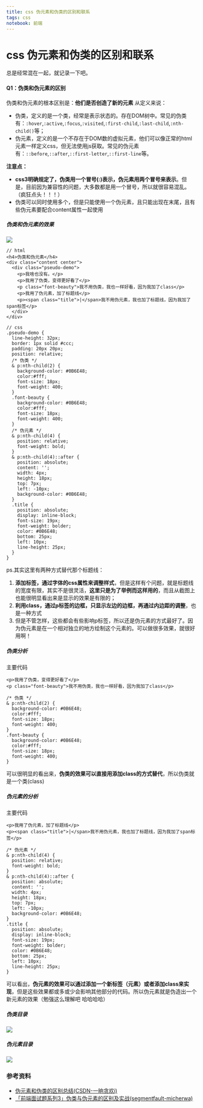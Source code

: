 ```yaml
---
title: css 伪元素和伪类的区别和联系
tags: css
notebook: 前端
---
```

# css 伪元素和伪类的区别和联系
总是经常混在一起，就记录一下吧。

#### Q1：伪类和伪元素的区别
伪类和伪元素的根本区别是：**他们是否创造了新的元素**
从定义来说：  
- 伪类，定义的是一个类，经常是表示状态的。存在DOM树中。常见的伪类有：`:hover`,`:active`,`:focus`,`:visited`,`:first-child`,`:last-child`,`:nth-child()`等；
- 伪元素，定义的是一个不存在于DOM数的虚拟元素，他们可以像正常的html元素一样定义css，但无法使用js获取。常见的伪元素有：`::before`,`::after`,`::first-letter`,`::first-line`等。   


**注意点：**
- **css3明确规定了，伪类用一个冒号(:)表示，伪元素用两个冒号来表示**。但是，目前因为兼容性的问题，大多数都是用一个冒号，所以就很容易混乱。（疯狂点头！！！）   
- 伪类可以同时使用多个，但是只能使用一个伪元素，且只能出现在末尾，且有些伪元素要配合content属性一起使用

##### 伪类和伪元素的效果
![](https://raw.githubusercontent.com/heihuahe/myGallery/master/noteImage/20191011164356.png)
```
// html
<h4>伪类和伪元素</h4>
<div class="content center">
  <div class="pseudo-demo">
    <p>我啥也没有。</p>
    <p>我用了伪类，变得更好看了</p>
    <p class="font-beauty">我不用伪类，我也一样好看，因为我加了class</p>
    <p>我用了伪元素，加了标题线</p>
    <p><span class="title">|</span>我不用伪元素，我也加了标题线，因为我加了span标签</p>
  </div>
</div>
```
```
// css
.pseudo-demo {
  line-height: 32px;
  border: 1px solid #ccc;
  padding: 20px 20px;
  position: relative;
  /* 伪类 */
  & p:nth-child(2) {
    background-color: #0B6E48;
    color:#fff;
    font-size: 18px;
    font-weight: 400;
  }
  .font-beauty {
    background-color: #0B6E48;
    color:#fff;
    font-size: 18px;
    font-weight: 400;
  }
  /* 伪元素 */
  & p:nth-child(4) {
    position: relative;
    font-weight: bold;
  }
  & p:nth-child(4)::after {
    position: absolute;
    content: '';
    width: 4px;
    height: 18px;
    top: 7px;
    left: -10px;
    background-color: #0B6E48;
  }
  .title {
    position: absolute;
    display: inline-block;
    font-size: 19px;
    font-weight: bolder;
    color: #0B6E48;
    bottom: 25px;
    left: 10px;
    line-height: 25px;
  }
}
```
ps.其实这里有两种方式替代那个标题线：
1. **添加标签，通过字体的css属性来调整样式**，但是这样有个问题，就是标题线的宽度有限，其实不是很灵活，**这里只是为了举例而这样用的**，而且从截图上也能很明显看出来是显示的效果是有限的；  
2. **利用class，通过p标签的边框，只显示左边的边框，再通过内边距的调整**，也是一种方式
3. 但是不管怎样，这些都会有些影响p标签，所以还是伪元素的方式最好了。因为伪元素是在一个相对独立的地方绘制这个元素的。可以做很多效果，就很好用啊！

##### 伪类分析
主要代码
```
<p>我用了伪类，变得更好看了</p>
<p class="font-beauty">我不用伪类，我也一样好看，因为我加了class</p>
```
```
/* 伪类 */
& p:nth-child(2) {
  background-color: #0B6E48;
  color:#fff;
  font-size: 18px;
  font-weight: 400;
}
.font-beauty {
  background-color: #0B6E48;
  color:#fff;
  font-size: 18px;
  font-weight: 400;
}
```
可以很明显的看出来，**伪类的效果可以直接用添加class的方式替代**，所以伪类就是一个类(class)
##### 伪元素的分析
主要代码
```
<p>我用了伪元素，加了标题线</p>
<p><span class="title">|</span>我不用伪元素，我也加了标题线，因为我加了span标签</p>
```
```
/* 伪元素 */
& p:nth-child(4) {
  position: relative;
  font-weight: bold;
}
& p:nth-child(4)::after {
  position: absolute;
  content: '';
  width: 4px;
  height: 18px;
  top: 7px;
  left: -10px;
  background-color: #0B6E48;
}
.title {
  position: absolute;
  display: inline-block;
  font-size: 19px;
  font-weight: bolder;
  color: #0B6E48;
  bottom: 25px;
  left: 10px;
  line-height: 25px;
}
```
可以看出，**伪元素的效果可以通过添加一个新标签（元素）或者添加class来实现**，但是这些效果都或多或少会影响其他部分的代码。所以伪元素就是伪造出一个新元素的效果（勉强这么理解吧  哈哈哈哈）
##### 伪类目录
![](https://raw.githubusercontent.com/heihuahe/myGallery/master/noteImage/1575920682-5aa8738170650_articlex.png)
##### 伪元素目录
![](https://raw.githubusercontent.com/heihuahe/myGallery/master/noteImage/20191011161148.png)


### 参考资料
- [伪元素和伪类的区别总结(CSDN-一晌贪欢i)](https://blog.csdn.net/qq_27674439/article/details/90608220)
- [「前端面试题系列3」伪类与伪元素的区别及实战(segmentfault-micherwa)](https://segmentfault.com/a/1190000017784553)
